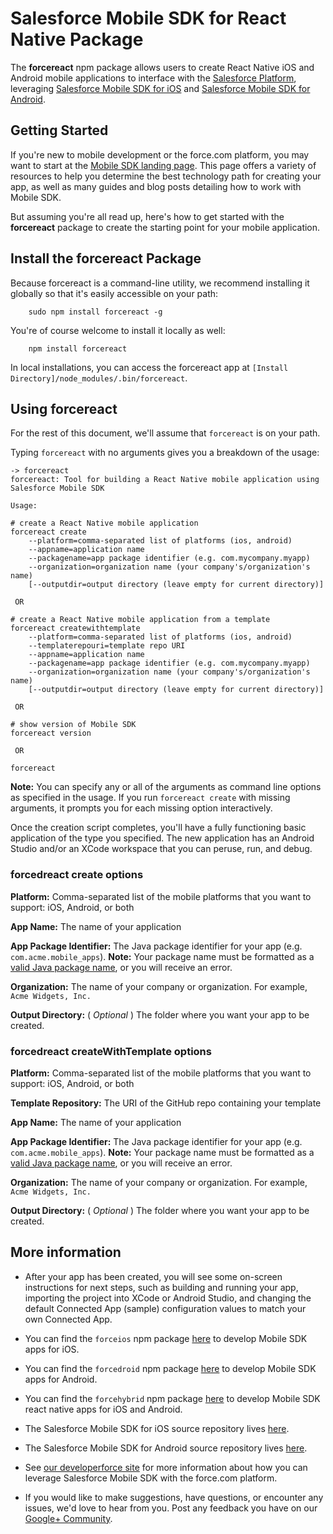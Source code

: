 # Salesforce Mobile SDK for React Native Package

The **forcereact** npm package allows users to create React Native iOS and Android mobile applications to interface with the [Salesforce Platform](http://www.salesforce.com/platform/overview/), leveraging [Salesforce Mobile SDK for iOS](https://github.com/forcedotcom/SalesforceMobileSDK-iOS) and [Salesforce Mobile SDK for Android](https://github.com/forcedotcom/SalesforceMobileSDK-Android).

## Getting Started

If you're new to mobile development or the force.com platform, you may want to start at the [Mobile SDK landing page](http://wiki.developerforce.com/page/Mobile_SDK).  This page offers a variety of resources to help you determine the best technology path for creating your app, as well as many guides and blog posts detailing how to work with Mobile SDK.

But assuming you're all read up, here's how to get started with the **forcereact** package to create the starting point for your mobile application.

## Install the forcereact Package

Because forcereact is a command-line utility, we recommend installing it globally so that it's easily accessible on your path:

        sudo npm install forcereact -g

You're of course welcome to install it locally as well:

        npm install forcereact

In local installations, you can access the forcereact app at `[Install Directory]/node_modules/.bin/forcereact`.

## Using forcereact

For the rest of this document, we'll assume that `forcereact` is on your path.

Typing `forcereact` with no arguments gives you a breakdown of the usage:

```
-> forcereact
forcereact: Tool for building a React Native mobile application using Salesforce Mobile SDK

Usage:

# create a React Native mobile application
forcereact create
    --platform=comma-separated list of platforms (ios, android)
    --appname=application name
    --packagename=app package identifier (e.g. com.mycompany.myapp)
    --organization=organization name (your company's/organization's name)
    [--outputdir=output directory (leave empty for current directory)]

 OR 

# create a React Native mobile application from a template
forcereact createwithtemplate
    --platform=comma-separated list of platforms (ios, android)
    --templaterepouri=template repo URI
    --appname=application name
    --packagename=app package identifier (e.g. com.mycompany.myapp)
    --organization=organization name (your company's/organization's name)
    [--outputdir=output directory (leave empty for current directory)]

 OR 

# show version of Mobile SDK
forcereact version

 OR 

forcereact
```

**Note:** You can specify any or all of the arguments as command line options as specified in the usage.  If you run `forcereact create` with missing arguments, it prompts you for each missing option interactively.

Once the creation script completes, you'll have a fully functioning basic application of the type you specified.  The new application has an Android Studio and/or an XCode workspace that you can peruse, run, and debug.

### forcedreact create options

**Platform:** Comma-separated list of the mobile platforms that you want to support: iOS, Android, or both

**App Name:** The name of your application

**App Package Identifier:** The Java package identifier for your app (e.g. `com.acme.mobile_apps`).  **Note:** Your package name must be formatted as a [valid Java package name](http://docs.oracle.com/javase/tutorial/java/package/namingpkgs.html), or you will receive an error.

**Organization:** The name of your company or organization.  For example, `Acme Widgets, Inc.`

**Output Directory:** \( *Optional* \) The folder where you want your app to be created.

### forcedreact createWithTemplate options

**Platform:** Comma-separated list of the mobile platforms that you want to support: iOS, Android, or both

**Template Repository:** The URI of the GitHub repo containing your template

**App Name:** The name of your application

**App Package Identifier:** The Java package identifier for your app (e.g. `com.acme.mobile_apps`).  **Note:** Your package name must be formatted as a [valid Java package name](http://docs.oracle.com/javase/tutorial/java/package/namingpkgs.html), or you will receive an error.

**Organization:** The name of your company or organization.  For example, `Acme Widgets, Inc.`

**Output Directory:** \( *Optional* \) The folder where you want your app to be created.

## More information

- After your app has been created, you will see some on-screen instructions for next steps, such as building and running your app, importing the project into XCode or Android Studio, and changing the default Connected App (sample) configuration values to match your own Connected App.

- You can find the `forceios` npm package [here](https://npmjs.org/package/forcedroid) to develop Mobile SDK apps for iOS.

- You can find the `forcedroid` npm package [here](https://npmjs.org/package/forcedroid) to develop Mobile SDK apps for Android.

- You can find the `forcehybrid` npm package [here](https://npmjs.org/package/forcehybrid) to develop Mobile SDK react native apps for iOS and Android.

- The Salesforce Mobile SDK for iOS source repository lives [here](https://github.com/forcedotcom/SalesforceMobileSDK-iOS).

- The Salesforce Mobile SDK for Android source repository lives [here](https://github.com/forcedotcom/SalesforceMobileSDK-Android).

- See [our developerforce site](http://wiki.developerforce.com/page/Mobile_SDK) for more information about how you can leverage Salesforce Mobile SDK with the force.com platform.

- If you would like to make suggestions, have questions, or encounter any issues, we'd love to hear from you.  Post any feedback you have on our [Google+ Community](https://plus.google.com/communities/114225252149514546445).
